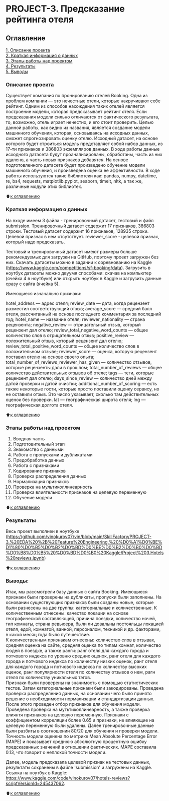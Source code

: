 # PROJECT-3. Предсказание рейтинга отеля

## Оглавление  
[1. Описание проекта](README.md#Описание-проекта)  
[2. Краткая информация о данных](README.md#Краткая-информация-о-данных)  
[3. Этапы работы над проектом](README.md#Этапы-работы-над-проектом)  
[4. Результаты](README.md#Результаты)    
[5. Выводы](README.md#Выводы) 

### Описание проекта  

Существует компания по пронированию отелей Booking. Одна из проблем компании — это нечестные отели, которые накручивают себе рейтинг. Одним из способов нахождения таких отелей является построение модели, которая предсказывает рейтинг отеля. Если предсказания модели сильно отличаются от фактического результата, то, возможно, отель играет нечестно, и его стоит проверить.
Целью данной работы, как видно из названия, является создание модели машинного обучения, которая, основываясь на исходных данных, сможет спрогнозировать оценку отелю.
Исходный датасет, на основе которого будет строиться модель представляет собой набор данных, из 17-ти признаков и 386803 экземпляров данных.
В ходе работы данные исходного датасета будут проанализированы, обработаны, часть из них удалено, а часть новых признаков добавятся.
На основе подготовленного датасета будет произведено обучение модели машинного обучения, и произведена оценка ее эффективности.
В ходе работы используются такие библиотеки как: pandas, numpy, datetime, re, bs4, requests, matplotlib.pyplot, seaborn, timeit, nltk, а так же, различные модули этих библиотек.


:arrow_up:[к оглавлению](README.md#Оглавление)


### Краткая информация о данных

На входе имеем 3 файла - тренировочный датасет, тестовый и файл submission.
Тренировочный датасет содержит 17 признаков, 386803 строки.
Тестовый датасет содержит 16 признаков, 128935 строки. Целевой признак в нем отсутствует.
reviewer_score - целевой признак, который надо предсказать.

Тестовый и тренировочный датасет имеют размеры больше рекомендуемых для загрузки на GitHub, поэтому проект загружен без них. Скачать датасеты можно в задании к соревнованию на Kaggle (https://www.kaggle.com/competitions/sf-booking/data). 
Загрузить в ноутбук датасеты можно двуумя способами: скачав на компьютер (ячейка 4 в ноутбуке) или открыть ноутбук в Kaggle и загрузить данные сразу с сайта (ячейка 5).

Имеющиеся изначально признаки:

hotel_address — адрес отеля;
review_date — дата, когда рецензент разместил соответствующий отзыв;
average_score — средний балл отеля, рассчитанный на основе последнего комментария за последний год;
hotel_name — название отеля;
reviewer_nationality — страна рецензента;
negative_review — отрицательный отзыв, который рецензент дал отелю;
review_total_negative_word_counts — общее количество слов в отрицательном отзыв;
positive_review — положительный отзыв, который рецензент дал отелю;
review_total_positive_word_counts — общее количество слов в положительном отзыве;
reviewer_score — оценка, которую рецензент поставил отелю на основе своего опыта;
total_number_of_reviews_reviewer_has_given — количество отзывов, которые рецензенты дали в прошлом;
total_number_of_reviews — общее количество действительных отзывов об отеле;
tags — теги, которые рецензент дал отелю;
days_since_review — количество дней между датой проверки и датой очистки;
additional_number_of_scoring — есть также некоторые гости, которые просто поставили оценку сервису, но не оставили отзыв. Это число указывает, сколько там действительных оценок без проверки.
lat — географическая широта отеля;
lng — географическая долгота отеля.
  
:arrow_up:[к оглавлению](README.md#Оглавление)


### Этапы работы над проектом  

1. Вводная часть
2. Подготовительный этап
3. Знакомство с данными
4. Работа с пропусками и дубликатами
5. Предобработка данных
6. Работа с признаками
7. Кодирование признаков
8. Проверка распределения данных
9. Нормализация признаков
10. Проверка на мультиколлинеарность
11. Проверка влиятельности признаков на целевую переменную
12. Обучение модели


:arrow_up:[к оглавлению](README.md#Оглавление)


### Результаты
Весь проект выполнен в ноутбуке (https://github.com/vinokurov07/vin/blob/main/SkillFactory/PROJECT-3.%20EDA%20%2B%20Feature%20Engineering.%20%D0%A1%D0%BE%D1%80%D0%B5%D0%B2%D0%BD%D0%BE%D0%B2%D0%B0%D0%BD%D0%B8%D0%B5%20%D0%BD%D0%B0%20Kaggle/Project%203.Hotels%20reviews.ipynb)


:arrow_up:[к оглавлению](README.md#Оглавление)


### Выводы:  

Итак, мы рассмотрели базу данных с сайта Booking. Имеющиеся признаки были проверены на дубликаты, пропуски были заполнены. На основании существующих признаков были созданы новые, которые были разнесены на две группы: категориальные и количественные. К количественным отнесены: качество локации на основе географической составляющей, причина поездки, количество ночей, тип комнаты, страна ревьюера, были ли довальны постояльцы локацией отеля, едой, комнатой, ванной, персоналом, техникой и др. факторами, в какой месяц года было путешествие.  
К количественным признакам отнесены: количество слов в отзывах, средняя оценка на сайте,  средняя оценка по типам комнат,  количество людей в поездке, а также ранги: ранг отеля для каждого города и потчового индекса по уровню средних оценок, ранг отеля для каждого города и потчового индекса по количеству низких оценок, ранг отеля для каждого города и потчового индекса по количеству высоких оценок, ранг популярности отеля по количеству отзывов о нем, рагн отеля по количеству уникальных тэгов.   
Признаки были проверены на значимость с помощью статистических тестов. Затем категориальные признаки были закодированы. Проведена проверка распределения данных, на основании чего было принято решение о необходимости нормализации и стандартизации данных. После этого проведен отбор признаков для обучения модели. Проведена проверка на мутьтиколлинеарность, а также проверка влиянтя признаков на целевую переменную. Признаки с коэффициентом корреляции более 0.65 и признаки, не влияющие на целевую переменную были удалены. Далее тренировочные данные были разбиты в соотношении 80/20 для обучения и проверки модели.  
Точность модели оценена по метрике Mean Absolute Percentage Error (MAPE) и показывает среднюю абсолютную процентную ошибку предсказанных значений в отношении фактических. MAPE составила 0.13, что говорит о неплохой точности модели.

Далее, модель предсказала целевой признак на тестовых данных, результаты сохранены в файле 'submission' и загружены на Kaggle. Ссылка на ноутбук в Kaggle: https://www.kaggle.com/code/vinokurov07/hotels-reviews?scriptVersionId=245437062.

:arrow_up:[к оглавлению](README.md#Оглавление)


